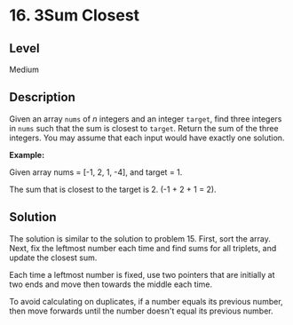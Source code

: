 # 16. 3Sum Closest
## Level
Medium

## Description
Given an array `nums` of *n* integers and an integer `target`, find three integers in `nums` such that the sum is closest to `target`. Return the sum of the three integers. You may assume that each input would have exactly one solution.

**Example:**

Given array nums = [-1, 2, 1, -4], and target = 1.

The sum that is closest to the target is 2. (-1 + 2 + 1 = 2).

## Solution
The solution is similar to the solution to problem 15. First, sort the array. Next, fix the leftmost number each time and find sums for all triplets, and update the closest sum.

Each time a leftmost number is fixed, use two pointers that are initially at two ends and move then towards the middle each time.

To avoid calculating on duplicates, if a number equals its previous number, then move forwards until the number doesn't equal its previous number.
